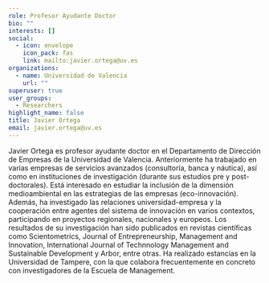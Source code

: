 ```yaml
---
role: Profesor Ayudante Doctor
bio: ""
interests: []
social:
  - icon: envelope
    icon_pack: fas
    link: mailto:javier.ortega@uv.es
organizations:
  - name: Universidad de Valencia
    url: ""
superuser: true
user_groups:
  - Researchers
highlight_name: false
title: Javier Ortega
email: javier.ortega@uv.es
---
```


<!--StartFragment-->

Javier Ortega es profesor ayudante doctor en el Departamento de Dirección de Empresas de la Universidad de Valencia. Anteriormente ha trabajado en varias empresas de servicios avanzados (consultoría, banca y náutica), así como en instituciones de investigación (durante sus estudios pre y post-doctorales). Está interesado en estudiar la inclusión de la dimensión medioambiental en las estrategias de las empresas (eco-innovación). Además, ha investigado las relaciones universidad-empresa y la cooperación entre agentes del sistema de innovación en varios contextos, participando en proyectos regionales, nacionales y europeos. Los resultados de su investigación han sido publicados en revistas científicas como Scientometrics, Journal of Entrepreneurship, Management and Innovation, International Journal of Technnology Management and Sustainable Development y Arbor, entre otras. Ha realizado estancias en la Universidad de Tampere, con la que colabora frecuentemente en concreto con investigadores de la Escuela de Management.

<!--EndFragment-->